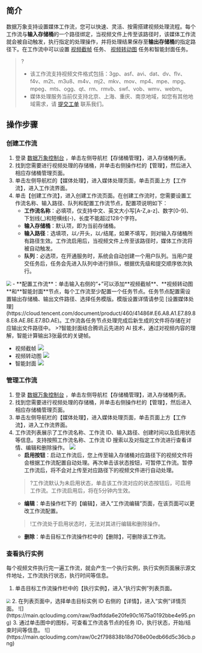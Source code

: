 ## 简介

数据万象支持设置媒体工作流，您可以快速、灵活、按需搭建视频处理流程。每个工作流与**输入存储桶**的一个路径绑定，当视频文件上传至该路径时，该媒体工作流就会被自动触发，执行指定的处理操作，并将处理结果保存至**输出存储桶**的指定路径下。在工作流中可以设置 [视频截帧](https://cloud.tencent.com/document/product/460/38934) 任务、 [视频转动图](https://cloud.tencent.com/document/product/460/38932) 任务和智能封面任务。


>?
> - 该工作流支持视频文件格式包括：3gp、asf、avi、dat、dv、flv、f4v、m2t、m3u8、m4v、mj2、mkv、mov、mp4、mpe、mpg、mpeg、mts、ogg、qt、rm、rmvb、swf、vob、wmv、webm。
> - 媒体处理服务当前仅支持北京、上海、重庆、南京地域，如您有其他地域需求，请 [提交工单](https://console.cloud.tencent.com/workorder/category) 联系我们。




## 操作步骤

### 创建工作流

1. 登录 [数据万象控制台](https://console.cloud.tencent.com/ci) ，单击左侧导航栏【存储桶管理】，进入存储桶列表。
2. 找到您需要进行视频处理的存储桶，并单击右侧操作栏的【管理】，然后进入相应存储桶管理页面。
3. 单击左侧导航栏的【媒体处理】，进入媒体处理页面，单击页面上方【工作流】，进入工作流界面。
4. 单击【创建工作流】，进入创建工作流页面。在创建工作流时，您需要设置工作流名称、输入路径、队列和配置工作流节点，配置项说明如下：
	- **工作流名称**：必填项，仅支持中文、英文大小写[A-Z,a-z]、数字[0-9]、下划线(\_)和短横线(-)，长度不能超过128个字符。
	- **输入存储桶**：默认项，即为当前存储桶。
	- **输入路径**：选填项，以`/`开头，以`/`结尾，如果不填写，则对输入存储桶所有路径生效。工作流启用后，当视频文件上传至该路径时，媒体工作流将被自动触发。
	- **队列**：必选项，在开通服务时，系统会自动创建一个用户队列。当用户提交任务后，任务会先进入队列中进行排队，根据优先级和提交顺序依次执行。
<img src="https://main.qcloudimg.com/raw/ebea0957f8a555b16bfe5dc054591fab.png" style="zoom:80%;" />
	- **配置工作流**：单击输入右侧的“+”可以添加**视频截帧**、**视频转动图**和**智能封面**节点，每个工作流至少配置一个任务节点。任务节点配置需设置输出存储桶、输出文件路径、选择任务模版。模版设置详情请参见 [设置媒体处理](https://cloud.tencent.com/document/product/460/41486#.E6.A8.A1.E7.89.88.E8.AE.BE.E7.BD.AE)。工作流各任务节点处理完成后新生成的文件将存储在对应输出文件路径中。
>?智能封面结合腾讯云先进的 AI 技术，通过对视频内容的理解，智能计算输出3张最优的关键帧。

 - 视频截帧
![](https://main.qcloudimg.com/raw/c8f7e3e831d175edffa8fc3d4be8bb47.png)
 - 视频转动图
![](https://main.qcloudimg.com/raw/ef9d522f3dca96b1136f6829308438f2.png)
 - 智能封面
![](https://main.qcloudimg.com/raw/d0f8aa91595800cbf0a28daa954a66ba.png)




### 管理工作流


1. 登录 [数据万象控制台](https://console.cloud.tencent.com/ci) ，单击左侧导航栏【存储桶管理】，进入存储桶列表。
2. 找到您需要进行视频处理的存储桶，并单击右侧操作栏的【管理】，然后进入相应存储桶管理页面。
3. 单击左侧导航栏的【媒体处理】，进入媒体处理页面，单击页面上方【工作流】，进入工作流界面。
4. 工作流列表展示了工作流名称、工作流 ID、输入路径、创建时间以及启用状态等信息。支持按照工作流名称、工作流 ID 搜索以及对指定工作流进行查看详情、编辑和删除操作。
	 ![](https://main.qcloudimg.com/raw/791f9de773ec92fb3abbd97a5c17afb1.png)
	- **启用按钮**：启动工作流后，您上传至输入存储桶对应路径下的视频文件将会根据工作流配置自动处理。再次单击该状态按钮，可暂停工作流。暂停工作流后，将不会对上传至对应路径下的视频文件进行自动处理。
	>?工作流默认为未启用状态，单击该工作流对应的状态按钮后，可启用工作流。工作流启用后，将在5分钟内生效。
	- **编辑**：单击操作栏下的【编辑】，进入“工作流编辑”页面，在该页面可以更改工作流配置。
	> !工作流处于启用状态时，无法对其进行编辑和删除操作。
	- **删除**：单击目标工作流操作栏中的【删除】，可删除该工作流。


### 查看执行实例

每个视频文件执行完一遍工作流，就会产生一个执行实例，执行实例页面展示源文件地址，工作流执行状态，执行时间等信息。
1. 单击目标工作流操作栏中的【执行实例】，进入“执行实例”列表页面。
  <img src="https://main.qcloudimg.com/raw/bbcc563815d3758fc36dc68e13ed2106.png" style="zoom:70%;" />
2. 在列表页面中，选择单击目标实例 ID 右侧的【详情】，进入“实例”详情页面。
![](https://main.qcloudimg.com/raw/9adfdda6e20fe90c1675a0192bbe4e95.png)
3. 通过单击图中的图标，可查看工作流各节点的任务 ID，执行状态，开始/结束时间等信息。
![](https://main.qcloudimg.com/raw/0c2f798838b18d708e00edb66d5c36cb.png)

